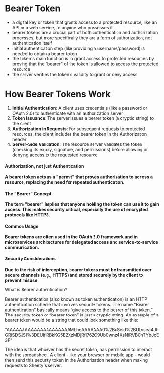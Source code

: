 # Bearer Token
- a digital key or token that grants access to a protected resource, like an API or a web service, to anyone who possesses it
- bearer tokens are a crucial part of both authentication and authorization processes, but more specifically they are a form of authorization, not authentication itself
- initial authentication step (like providing a username/password) is needed to obtain a bearer token
- the token's main function is to grant access to protected resources by proving that the "bearer" of the token is allowed to access the protected resource
- the server verifies the token's validity to grant or deny access

# How Bearer Tokens Work 

1. **Initial Authentication**: A client uses credentials (like a password or OAuth 2.0) to authenticate with an authorization server
2. **Token Issuance**: The server issues a bearer token (a cryptic string) to the client
3. **Authorization in Requests**: For subsequent requests to protected resources, the client includes the bearer token in the Authorization header
4. **Server-Side Validation**: The resource server validates the token (checking its expiry, signature, and permissions) before allowing or denying access to the requested resource


#### Authorization, not just Authentication
**A bearer token acts as a "permit" that proves authorization to access a resource, replacing the need for repeated authentication.**

#### The "Bearer" Concept
**The term "bearer" implies that anyone holding the token can use it to gain access. This makes security critical, especially the use of encrypted protocols like HTTPS.**

#### Common Usage
**Bearer tokens are often used in the OAuth 2.0 framework and in microservices architectures for delegated access and service-to-service communication.**

#### Security Considerations
**Due to the risk of interception, bearer tokens must be transmitted over secure channels (e.g., HTTPS) and stored securely by the client to prevent misuse**



What is Bearer authentication?

Bearer authentication (also known as token authentication) is an HTTP authentication scheme that involves security tokens. The name “Bearer authentication” basically means “give access to the bearer of this token.” The security token or “bearer token” is just a cryptic string. An example of a bearer token would be a string that could look something like this:

"AAAAAAAAAAAAAAAAAAAAAMLheAAAAAAA0%2BuSeid%2BULvsea4JtiGRiSDSJSI%3DEUifiRBkKG5E2XzMDjRfl76ZC9Ub0wnz4XsNiRVBChTYbJcE3F"

The idea is that whoever has the secret token, has permission to interact with the spreadsheet. A client - like your browser or mobile app - would then send this security token in the Authorization header when making requests to Sheety's server.
